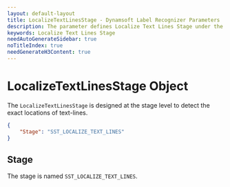 ```yaml
---
layout: default-layout
title: LocalizeTextLinesStage - Dynamsoft Label Recognizer Parameters
description: The parameter defines Localize Text Lines Stage under the Text Lines Localization Section.
keywords: Localize Text Lines Stage
needAutoGenerateSidebar: true
noTitleIndex: true
needGenerateH3Content: true
---
```


# LocalizeTextLinesStage Object

The `LocalizeTextLinesStage` is designed at the stage level to detect the exact locations of text-lines.

```json
{
    "Stage": "SST_LOCALIZE_TEXT_LINES"
}
```

## Stage

The stage is named `SST_LOCALIZE_TEXT_LINES`.
